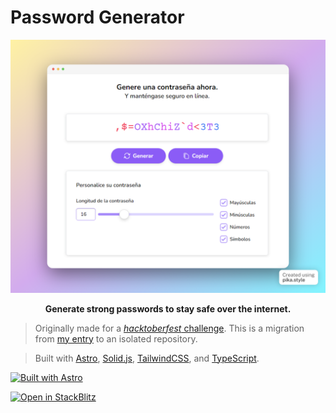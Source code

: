 # Password Generator

![preview](preview.png)

<p align="center">
	<strong>Generate strong passwords to stay safe over the internet.</strong>
</p>

> Originally made for a [*hacktoberfest* challenge](https://github.com/midudev/password-generator/). This is a migration from [my entry](https://github.com/midudev/password-generator/pull/298) to an isolated repository.

> Built with [Astro](https://astro.build/), [Solid.js](https://www.solidjs.com/), [TailwindCSS](https://tailwindcss.com/), and [TypeScript](https://www.typescriptlang.org/).


[![Built with Astro](https://astro.badg.es/v1/built-with-astro.svg)](https://astro.build)

[![Open in StackBlitz](https://developer.stackblitz.com/img/open_in_stackblitz.svg)](https://stackblitz.com/github/marsidev/pwd)
